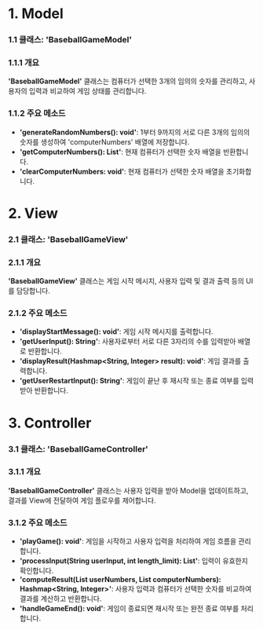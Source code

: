 
# 1. Model
### 1.1 클래스: 'BaseballGameModel' 
### 1.1.1 개요
**'BaseballGameModel'** 클래스는 컴퓨터가 선택한 3개의 임의의 숫자를 관리하고, 사용자의 입력과 비교하여 게임 상태를 관리합니다.

### 1.1.2 주요 메소드
- **'generateRandomNumbers(): void'**: 1부터 9까지의 서로 다른 3개의 임의의 숫자를 생성하여 'computerNumbers' 배열에 저장합니다.
- **'getComputerNumbers(): List<Integer>'**: 현재 컴퓨터가 선택한 숫자 배열을 반환합니다.
- **'clearComputerNumbers: void'**: 현재 컴퓨터가 선택한 숫자 배열을 초기화합니다.

# 2. View
### 2.1 클래스: 'BaseballGameView'
### 2.1.1 개요
**'BaseballGameView'** 클래스는 게임 시작 메시지, 사용자 입력 및 결과 출력 등의 UI를 담당합니다.

### 2.1.2 주요 메소드
- **'displayStartMessage(): void'**: 게임 시작 메시지를 출력합니다.
- **'getUserInput(): String'**: 사용자로부터 서로 다른 3자리의 수를 입력받아 배열로 반환합니다.
- **'displayResult(Hashmap<String, Integer> result): void'**: 게임 결과를 출력합니다.
- **'getUserRestartInput(): String'**: 게임이 끝난 후 재시작 또는 종료 여부를 입력받아 반환합니다.

# 3. Controller
### 3.1 클래스: 'BaseballGameController'
### 3.1.1 개요
**'BaseballGameController'** 클래스는 사용자 입력을 받아 Model을 업데이트하고, 결과를 View에 전달하여 게임 플로우를 제어합니다.

### 3.1.2 주요 메소드
- **'playGame(): void'**: 게임을 시작하고 사용자 입력을 처리하여 게임 흐름을 관리합니다.
- **'processInput(String userInput, int length_limit): List<Integer>'**: 입력이 유효한지 확인합니다.
- **'computeResult(List<Integer> userNumbers, List<Integer> computerNumbers): Hashmap<String, Integer>'**: 사용자 입력과 컴퓨터가 선택한 숫자를 비교하여 결과를 계산하고 반환합니다.
- **'handleGameEnd(): void'**: 게임이 종료되면 재시작 또는 완전 종료 여부를 처리합니다.
